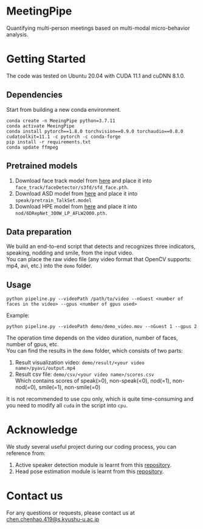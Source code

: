 # MeetingPipe
Quantifying multi-person meetings based on multi-modal micro-behavior analysis.

# Getting Started
The code was tested on Ubuntu 20.04 with CUDA 11.1 and cuDNN 8.1.0.
## Dependencies
Start from building a new conda environment.
```
conda create -n MeeingPipe python=3.7.11
conda activate MeeingPipe
conda install pytorch==1.8.0 torchvision==0.9.0 torchaudio==0.8.0 cudatoolkit=11.1 -c pytorch -c conda-forge
pip install -r requirements.txt
conda update ffmpeg
```
## Pretrained models
1. Download face track model from [here](https://drive.google.com/file/d/1ltidLXVIfN5zK2KFKhMDwi6c_He75vLg/view?usp=sharing) and place it into `face_track/faceDetector/s3fd/sfd_face.pth`.
2. Download ASD model from [here](https://drive.google.com/file/d/1AaLKkp9Qc58PSuDCn0B9tCwgZZ-LAStG/view?usp=sharing) and place it into `speak/pretrain_TalkSet.model`
3. Download HPE model from [here](https://drive.google.com/file/d/1dj5sJa-56DZKY-IKPkbBk3EAGO2zjKpa/view?usp=sharing) and place it into `nod/6DRepNet_300W_LP_AFLW2000.pth.`
## Data preparation
We build an end-to-end script that detects and recognizes three indicators, speaking, nodding and smile, from the input video.  
You can place the raw video file (any video format that OpenCV supports: mp4, avi, etc.) into the `demo` folder.
## Usage
```
python pipeline.py --videoPath /path/to/video --nGuest <number of faces in the video> --gpus <number of gpus used>
```
Example:  
```
python pipeline.py --videoPath demo/demo_video.mov --nGuest 1 --gpus 2
```
The operation time depends on the video duration, number of faces, number of gpus, etc.  
You can find the results in the `demo` folder, which consists of two parts:  
1. Result visualization video: `demo/result/<your video name>/pyavi/output.mp4`
2. Result csv file: `demo/csv/<your video name>/scores.csv`  
Which contains scores of speak(>0), non-speak(<0), nod(=1), non-nod(=0), smile(=1), non-smile(=0)

It is not recommended to use cpu only, which is quite time-consuming and you need to modify all `cuda` in the script into `cpu`.

# Acknowledge
We study several useful project during our coding process, you can reference from:
1. Active speaker detection module is learnt from this [repository](https://github.com/TaoRuijie/TalkNet-ASD).
2. Head pose estimation module is learnt from this [repository](https://github.com/thohemp/6DRepNet).

# Contact us
For any questions or requests, please contact us at chen.chenhao.419@s.kyushu-u.ac.jp
